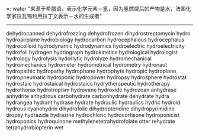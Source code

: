 =: water
"来源于希腊语，表示化学元素－氢，因为氢燃烧后的产物是水，法国化学家拉瓦锡利用拉丁文表示－水的生成者"

---
dehydrocanned
dehydrofrezzing
dehydrofrozen
dihydrostreptomycin
hydro
hydroairplane
hydrobiology
hydrocarbon
hydrocephalous
hydrocephalus
hydrocolloid
hydrodynamic
hydrodynamics
hydroelectric
hydroelectricity
hydrofoil
hydrogen
hydriograph
hydrokinetics
hydrological
hydrologist
hydrology
hydrolysis
hydorlytic
hydrolyze
hydromechanical
hydromechanics
hydrometer
hydrometrical
hydrometry
hydronaut
hydropathic
hydropathy
hydrophone
hydrophyte
hydropic
hydroplane
hydropneumatic
hydroponic
hydropower
hydropsy
hydrosphere
hydrostat
hydrostaic
hydrostaical
hydrostaics
hydrytherapeutic
hydrotherapy
hydrothorax
hydrotropism
hydrovane
hydroxide
hydrozoan
anhydrase
anhydrite
anhydrous
carbohydrate
carbonhydrate
dehydrate
hydra
hydrangea
hydrant
hydrase
hydrate
hydraulic
hydraulics
hydric
hydroid
hydrous
cyanohydrin
dihydrofolic
dihydropteridine
dihydropyrimidine
dropsy
hydrazide
hydrazine
hydrochloric
hydrocortisone
hydroponicist
hydroponics
hydroquinone
methylenetetrahydrofolate
otter
rehydrate
tetrahydrobiopterin
wet

